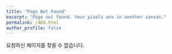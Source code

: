 ```yaml
---
title: "Page Not Found"
excerpt: "Page not found. Your pixels are in another canvas."
permalink: /404.html
author_profile: false
---
```


요청하신 페이지를 찾을 수 없습니다.

<script>
  var GOOG_FIXURL_LANG = 'en';
  var GOOG_FIXURL_SITE = 'https://nari-lee.github.io/'
</script>
<script src="https://linkhelp.clients.google.com/tbproxy/lh/wm/fixurl.js">
</script>
